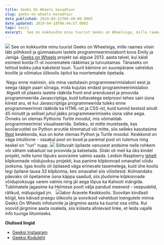 ```yaml
---
title: Geeks On Wheels kevadtuur
slug: geeks-on-wheels-kevadtuur
date_published: 2019-04-21T06:49:00.000Z
date_updated: 2019-04-18T06:44:57.000Z
tags: eesti
excerpt:  See on kokkuvõte minu tuurist Geeks on Wheelsiga, mille raames viisin läbi põhikooli ja gümnaaiumi lastele programmeerimislaborit.
---
```


![](/content/images/2019/04/logo-1.png)
 See on kokkuvõte minu tuurist Geeks on Wheelsiga, mille raames viisin läbi põhikooli ja gümnaaiumi lastele programmeerimislaborit koos Emily ja Janiga. [Geeks on Wheels](https://www.geeksonwheels.eu/) projekt sai alguse 2013. aasta talvel, kui käidi esimest korda IT-st noorematele rääkimas ja tutvustamas. Tänaseks on tehtud kokku juba kaksteist tuuri. Tuuril käimine on suurepärane vaheldus koolile ja võimalus ülikoolis õpitut ka noortematele õpetada.

  Nagu enne mainisin, siis mina vastutasin programmeerimislabori eest ja seega räägin paari sõnaga, mida kujutas endast programmeerimislabor.  Algselt oli plaanis lastele rääkida front end arendusest ja proovida programmeerida Javascriptiga, kuid tuttavatega eelproovi tehes sain üsna kiirest aru, et kui Javascriptiga programmeerida tuleks enne programmeerimist rääkida ka HTML-ist ja CSS-ist, kuid tunnid kestsid ainult 45 minutit ja sellisel juhul jääks programmeerimiseks üsna vähe aega. Õnneks on olemas Pythonis Turtle moodul, mis võimaldab programmeerimist visualiseerida. Selleks, et mitte muretseda, kas kooliarvutitel on Python arvutile tõmmatud või mitte, siis selleks kasutasime [Repl](https://repl.it/repls) keskkonda, kus on kohe olemas Python ja Turtle moodul. Keskkond on väga intuitiivne - vasakul pool on kood ja paremal pool on tulemus ning keskel on "run" nupp. 
![](/content/images/2019/04/turtle.jpg)
 Sõltuvalt õpilaste vanusest andsime neile rohkem või vähem vabadust ise proovida ja katsetada. Siiski oli meil ka üks kindel projekt, mille tunni lõpuks soovisime valmis saada. Leidsin Raspberry [lehelt](https://codeclubprojects.org/en-GB/python/turtle-race/) kilpkonnade võidujooksu projekti, kus panime kilpkonnad omavahel võidu jooksma. Igas koolis oli õpilased väga erinevate tasemetega, kuid ühe koolis tegi õpilane lausa 33 kilpkonna, kes omavahel siis võistlesid. Kolmandaks päevaks oli õpetamine üsna käppa saadud, siis jõudsime kilpkonnade võidujooksuga varem valmis ning jäi aega lõpus ka Kahooti mängida. Tublimatele jagasime ka Helmese poolt välja pandud meeneid - veepudelid, rätikud, mälupulgad jm.   
![](/content/images/2019/04/20190411_094816-1.jpg)labor Aravete Keskkoolis.
 Soovitan kindlasti kõigil, kes käivad praegu ülikoolis ja sooviksid vaheldust loengutele minna Geeks On Wheels infotunnile ja järgmine aasta ka tuurist osa võtta. Kui soovid järgmine aasta osaleda, siis külasta allolevaid linke, et leida vajalik info tuuriga liitumiseks. 

**Olulised lingid**

- [Geeksi Instagram ](https://www.instagram.com/geeksow/)
- [Geeksi Koduleht ](https://www.geeksonwheels.eu/)
